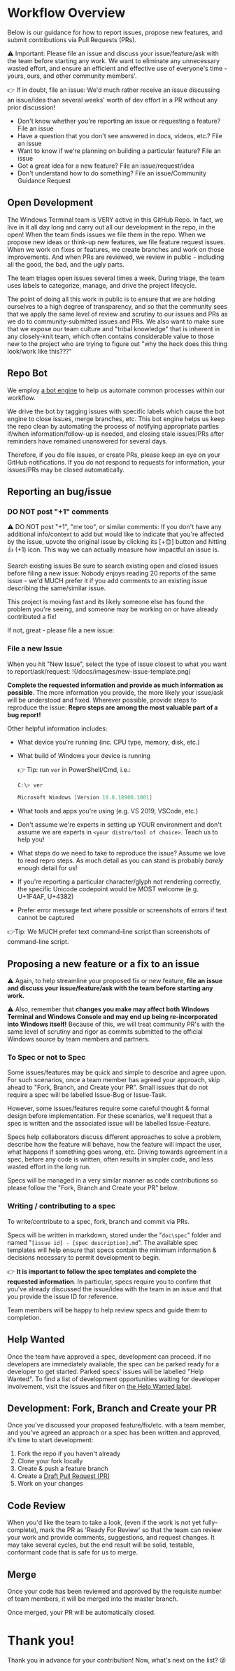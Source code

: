# Workflow Overview

Below is our guidance for how to report issues, propose new features, and submit contributions via Pull Requests (PRs).

⚠ Important: Please file an issue and discuss your issue/feature/ask with the team before starting any work. We want to eliminate any unnecessary wasted effort, and ensure an efficient and effective use of everyone's time - yours, ours, and other community members'.

👉 If in doubt, file an issue:
We'd much rather receive an issue discussing an issue/idea than several weeks' worth of dev effort in a PR without any prior discussion!

* Don't know whether you're reporting an issue or requesting a feature? File an issue
* Have a question that you don't see answered in docs, videos, etc.? File an issue
* Want to know if we're planning on building a particular feature? File an issue
* Got a great idea for a new feature? File an issue/request/idea
* Don't understand how to do something? File an issue/Community Guidance Request

## Open Development

The Windows Terminal team is VERY active in this GitHub Repo. In fact, we live in it all day long and carry out all our development in the repo, in the open! When the team finds issues we file them in the repo. When we propose new ideas or think-up new features, we file feature request issues. When we work on fixes or features, we create branches and work on those improvements. And when PRs are reviewed, we review in public - including all the good, the bad, and the ugly parts.

The team triages open issues several times a week. During triage, the team uses labels to categorize, manage, and drive the project lifecycle. 

The point of doing all this work in public is to ensure that we are holding ourselves to a high degree of transparency, and so that the community sees that we apply the same level of review and scrutiny to our issues and PRs as we do to community-submitted issues and PRs. We also want to make sure that we expose our team culture and "tribal knowledge" that is inherent in any closely-knit team, which often contains considerable value to those new to the project who are trying to figure out "why the heck does this thing look/work like this???"

## Repo Bot

We employ [a bot engine](https://github.com/microsoft/terminal/blob/master/doc/bot.md) to help us automate common processes within our workflow.

We drive the bot by tagging issues with specific labels which cause the bot engine to close issues, merge branches, etc. This bot engine helps us keep the repo clean by automating the process of notifying appropriate parties if/when information/follow-up is needed, and closing stale issues/PRs after reminders have remained unanswered for several days.

Therefore, if you do file issues, or create PRs, please keep an eye on your GitHub notifications. If you do not respond to requests for information, your issues/PRs may be closed automatically.

## Reporting an bug/issue

### DO NOT post "+1" comments

⚠ DO NOT post "+1", "me too", or similar comments: If you don't have any additional info/context to add but would like to indicate that you're affected by the issue, upvote the original issue by clicking its [+😊] button and hitting 👍 (+1) icon. This way we can actually measure how impactful an issue is.

Search existing issues
Be sure to search existing open and closed issues before filing a new issue: Nobody enjoys reading 20 reports of the same issue - we'd MUCH prefer it if you add comments to an existing issue describing the same/similar issue.

This project is moving fast and its likely someone else has found the problem you're seeing, and someone may be working on or have already contributed a fix!

If not, great - please file a new issue:

### File a new Issue

When you hit "New Issue", select the type of issue closest to what you want to report/ask/request:
!(/docs/images/new-issue-template.png)

**Complete the requested information and provide as much information as possible**. The more information you provide, the more likely your issue/ask will be understood and fixed. Wherever possible, provide steps to reproduce the issue: **Repro steps are among the most valuable part of a bug report!**

Other helpful information includes:

* What device you're running (inc. CPU type, memory, disk, etc.)
* What build of Windows your device is running
  
  👉 Tip: run `ver` in PowerShell/Cmd, i.e.:

    ```powershell
    C:\> ver

    Microsoft Windows [Version 10.0.18900.1001]
    ```

* What tools and apps you're using (e.g. VS 2019, VSCode, etc.)
* Don't assume we're experts in setting up YOUR environment and don't assume we are experts in `<your distro/tool of choice>`. Teach us to help you!
* What steps do we need to take to reproduce the issue? Assume we love to read repro steps. As much detail as you can stand is probably _barely_ enough detail for us!
* If you're reporting a particular character/glyph not rendering correctly, the specific Unicode codepoint would be MOST welcome (e.g. U+1F4AF, U+4382)
* Prefer error message text where possible or screenshots of errors if text cannot be captured

👉Tip: We MUCH prefer text command-line script than screenshots of command-line script.

## Proposing a new feature or a fix to an issue

⚠ Again, to help streamline your proposed fix or new feature, **file an issue and discuss your issue/feature/ask with the team before starting any work.**

⚠ Also, remember that **changes you make may affect both Windows Terminal and Windows Console and may end up being re-incorporated into Windows itself!** Because of this, we will treat community PR's with the same level of scrutiny and rigor as commits submitted to the official Windows source by team members and partners.

### To Spec or not to Spec

Some issues/features may be quick and simple to describe and agree upon. For such scenarios, once a team member has agreed your approach, skip ahead to "Fork, Branch, and Create your PR". Small issues that do not require a spec will be labelled Issue-Bug or Issue-Task.

However, some issues/features require some careful thought & formal design before implementation. For these scenarios, we'll request that a spec is written and the associated issue will be labelled Issue-Feature.

Specs help collaborators discuss different approaches to solve a problem, describe how the feature will behave, how the feature will impact the user, what happens if something goes wrong, etc. Driving towards agreement in a spec, before any code is written, often results in simpler code, and less wasted effort in the long run.

Specs will be managed in a very similar manner as code contributions so please follow the "Fork, Branch and Create your PR" below.

### Writing / contributing to a spec

To write/contribute to a spec, fork, branch and commit via PRs.

Specs will be written in markdown, stored under the "`doc\spec`" folder and named "`[issue id] - [spec description].md`". The available spec templates will help ensure that specs contain the minimum information & decisions necessary to permit development to begin.

👉 **It is important to follow the spec templates and complete the requested information**. In particular, specs require you to confirm that you've already discussed the issue/idea with the team in an issue and that you provide the issue ID for reference.

Team members will be happy to help review specs and guide them to completion.

## Help Wanted

Once the team have approved a spec, development can proceed. If no developers are immediately available, the spec can be parked ready for a developer to get started. Parked specs' issues will be labelled "Help Wanted". To find a list of development opportunities waiting for developer involvement, visit the Issues and filter on [the Help Wanted label](https://github.com/microsoft/terminal/labels/Help-Wanted).

## Development: Fork, Branch and Create your PR

Once you've discussed your proposed feature/fix/etc. with a team member, and you've agreed an approach or a spec has been written and approved, it's time to start development:

1. Fork the repo if you haven't already
1. Clone your fork locally
1. Create & push a feature branch
1. Create a [Draft Pull Request (PR)](https://github.blog/2019-02-14-introducing-draft-pull-requests/)
1. Work on your changes

## Code Review

When you'd like the team to take a look, (even if the work is not yet fully-complete), mark the PR as 'Ready For Review' so that the team can review your work and provide comments, suggestions, and request changes. It may take several cycles, but the end result will be solid, testable, conformant code that is safe for us to merge.

## Merge

Once your code has been reviewed and approved by the requisite number of team members, it will be merged into the master branch.

Once merged, your PR will be automatically closed.

# Thank you!

Thank you in advance for your contribution! Now, what's next on the list? 😜
